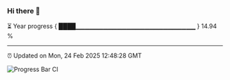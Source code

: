### Hi there 👋

⏳ Year progress { ████▁▁▁▁▁▁▁▁▁▁▁▁▁▁▁▁▁▁▁▁▁▁▁▁▁▁ } 14.94 %

---

⏰ Updated on Mon, 24 Feb 2025 12:48:28 GMT

![Progress Bar CI](https://github.com/DhruviPatel157/GitHub-Actions-Demo/workflows/Progress%20Bar%20CI/badge.svg)
